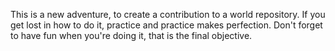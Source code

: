 This is a new adventure, to create a contribution to a world repository.
If you get lost in how to do it, practice and practice makes perfection.
Don't forget to have fun when you're doing it, that is the final objective.
